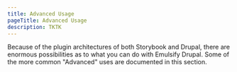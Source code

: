 ```yaml
---
title: Advanced Usage
pageTitle: Advanced Usage
description: TKTK
---
```


Because of the plugin architectures of both Storybook and Drupal, there are enormous possibilities as to what you can do with Emulsify Drupal. Some of the more common "Advanced" uses are documented in this section.
